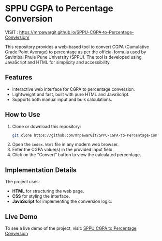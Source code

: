 # SPPU CGPA to Percentage Conversion

VISIT : https://mrpawargit.github.io/SPPU-CGPA-to-Percentage-Conversion/

This repository provides a web-based tool to convert CGPA (Cumulative Grade Point Average) to percentage as per the official formula used by Savitribai Phule Pune University (SPPU). The tool is developed using JavaScript and HTML for simplicity and accessibility.

## Features
- Interactive web interface for CGPA to percentage conversion.
- Lightweight and fast, built with pure HTML and JavaScript.
- Supports both manual input and bulk calculations.

## How to Use
1. Clone or download this repository:
   ```bash
   git clone https://github.com/mrpawarGit/SPPU-CGPA-to-Percentage-Conversion.git
   ```
2. Open the `index.html` file in any modern web browser.
3. Enter the CGPA value(s) in the provided input field.
4. Click on the "Convert" button to view the calculated percentage.

## Implementation Details
The project uses:
- **HTML** for structuring the web page.
- **CSS** for styling the interface.
- **JavaScript** for implementing the conversion logic.

## Live Demo
To see a live demo of the project, visit: [SPPU CGPA to Percentage Conversion](https://mrpawargit.github.io/SPPU-CGPA-to-Percentage-Conversion/)

